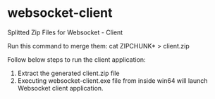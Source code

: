 # websocket-client

Splitted Zip Files for Websocket - Client

Run this command to merge them:
cat ZIPCHUNK* > client.zip

Follow below steps to run the client application:
1. Extract the generated client.zip file
2. Executing websocket-client.exe file from inside win64 will launch Websocket client application.
